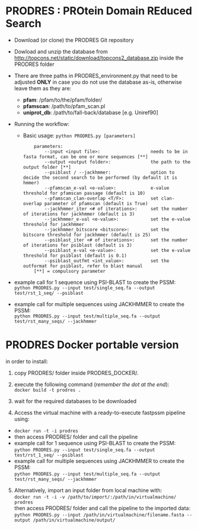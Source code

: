 # PRODRES : PROtein Domain REduced Search

- Download (or clone) the PRODRES Git repository
- Dowload and unzip the database from http://topcons.net/static/download/topcons2_database.zip inside the PRODRES folder 
- There are three paths in PRODRES_environment.py that need to be adjusted **ONLY** in case you do not use the database as-is, otherwise leave them as they are:
  - **pfam**: /pfam/to/the/pfam/folder/
  - **pfamscan**: /path/to/pfam_scan.pl
  - **uniprot_db**: /path/to/fall-back/database [e.g. Uniref90]

- Running the workflow:
  - Basic usage: `python PRODRES.py [parameters]`

            parameters:
                --input <input file>:                   needs to be in fasta format, can be one or more sequences [**]
                --output <output folder>:               the path to the output folder [**]
                --psiblast / --jackhmmer:               option to decide the second search to be performed (by default it is hmmer)
                --pfamscan_e-val <e-value>:             e-value threshold for pfamscan passage (default is 10)
                --pfamscan_clan-overlap <T/F>:          set clan-overlap parameter of pfamscan (default is True)
                --jackhmmer_iter <# of iterations>:     set the number of iterations for jackhmmer (default is 3)
                --jackhmmer_e-val <e-value>:            set the e-value threshold for jackhmmer
                --jackhmmer_bitscore <bitscore>:        set the bitscore threshold for jackhmmer (default is 25)
                --psiblast_iter <# of iterations>:      set the number of iterations for psiblast (default is 3)
                --psiblast_e-val <e-value>:             set the e-value threshold for psiblast (default is 0.1)
                --psiblast_outfmt <int_value>:          set the outformat for psiblast, refer to blast manual
            [**] = compulsory parameter

- example call for 1 sequence using PSI-BLAST to create the PSSM:       
`python PRODRES.py --input test/single_seq.fa --output test/rst_1_seq/ --psiblast`

- example call for multiple sequences using JACKHMMER to create the PSSM:        
`python PRODRES.py --input test/multiple_seq.fa --output test/rst_many_seqs/ --jackhmmer`

# PRODRES Docker portable version 

in order to install: 

1. copy PRODRES/ folder inside PRODRES_DOCKER/. 

2. execute the following command (*remember the dot at the end*):      
`docker build -t prodres .`

3. wait for the required databases to be downloaded

4. Access the virtual machine with a ready-to-execute fastpssm pipeline using:              
  - `docker run -t -i prodres`
  - then access PRODRES/ folder and call the pipeline     
  - example call for 1 sequence using PSI-BLAST to create the PSSM:    
  `python PRODRES.py --input test/single_seq.fa --output test/rst_1_seq/ --psiblast`    
  - example call for multiple sequences using JACKHMMER to create the PSSM:    
  `python PRODRES.py --input test/multiple_seq.fa --output test/rst_many_seqs/ --jackhmmer`    

5. Alternatively, import an input folder from local machine with:     
  `docker run -t -i -v /path/to/import/:/path/in/virtualmachine/ prodres`     
  then access PRODRES/ folder and call the pipeline to the imported data:      
  `python PRODRES.py --input /path/in/virtualmachine/filename.fasta --output /path/in/virtualmachine/output/`    
